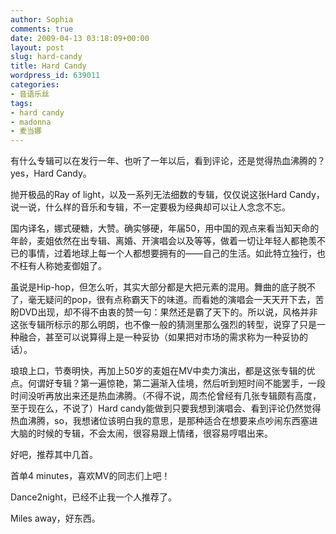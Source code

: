 ```yaml
---
author: Sophia
comments: true
date: 2009-04-13 03:18:09+00:00
layout: post
slug: hard-candy
title: Hard Candy
wordpress_id: 639011
categories:
- 音语乐丝
tags:
- hard candy
- madonna
- 麦当娜
---
```


有什么专辑可以在发行一年、也听了一年以后，看到评论，还是觉得热血沸腾的？yes，Hard Candy。

 

抛开极品的Ray of light，以及一系列无法细数的专辑，仅仅说这张Hard Candy，说一说，什么样的音乐和专辑，不一定要极为经典却可以让人念念不忘。

 

国内译名，娜式硬糖，大赞。确实够硬，年届50，用中国的观点来看当知天命的年龄，麦姐依然在出专辑、离婚、开演唱会以及等等，做着一切让年轻人都艳羡不已的事情，过着地球上每一个人都想要拥有的——自己的生活。如此特立独行，也不枉有人称她麦御姐了。

 

虽说是Hip-hop，但怎么听，其实大部分都是大把元素的混用。舞曲的底子脱不了，毫无疑问的pop，很有点称霸天下的味道。而看她的演唱会一天天开下去，苦盼DVD出现，却不得不由衷的赞一句：果然还是霸了天下的。所以说，风格并非这张专辑所标示的那么明朗，也不像一般的猜测里那么强烈的转型，说穿了只是一种融合，甚至可以说算得上是一种妥协（如果把对市场的需求称为一种妥协的话）。

 

琅琅上口，节奏明快，再加上50岁的麦姐在MV中卖力演出，都是这张专辑的优点。何谓好专辑？第一遍惊艳，第二遍渐入佳境，然后听到短时间不能罢手，一段时间没听再放出来还是热血沸腾。（不得不说，周杰伦曾经有几张专辑颇有高度，至于现在么，不说了）Hard candy能做到只要我想到演唱会、看到评论仍然觉得热血沸腾，so，我想诸位该明白我的意思，是那种适合在想要来点吵闹东西塞进大脑的时候的专辑，不会太闹，很容易跟上情绪，很容易哼唱出来。

 

好吧，推荐其中几首。

 

首单4 minutes，喜欢MV的同志们上吧！

 

Dance2night，已经不止我一个人推荐了。

 

Miles away，好东西。
